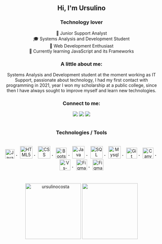 <h2 align = "center"> Hi, I'm Ursulino </h2>
<h3 align = "center"> Technology lover </h3>
<div align="center"><p>

💼 Junior Support Analyst <br>
🎓 Systems Analysis and Development Student<br>
📌 Web Development Enthusiast<br>
🌱 Currently learning JavaScript and its Frameworks<br>

<h3 align = "center"> A little about me: </h3>
 Systems Analysis and Development student at the moment working as IT Support, passionate about technology, I had my first contact with programming in 2021, year I won my scholarship at a public college, since then I have always sought to improve myself and learn new technologies.


<h3 align = "center"> Connect to me: </h3>
<a href="https://www.linkedin.com/in/ursulino-rocha/" target="_blank"><img src="https://img.shields.io/badge/-LinkedIn-%230077B5?style=for-the-badge&logo=linkedin&logoColor=white" target="_blank"></a> 
<a href="https://discord.gg/cW82hJHy" target="_blank"><img src="https://img.shields.io/badge/Discord-7289DA?style=for-the-badge&logo=discord&logoColor=white" target="_blank"></a> 
 <a href="mailto:sulinocosta@gmail.com"><img src="https://img.shields.io/badge/-Gmail-%23333?style=for-the-badge&logo=gmail&logoColor=white" target="_blank"></a>
 
  <h1></h1> 
<h3 align = "center"> Technologies / Tools </h3>
<div style="display: inline_block"><br>
   <img alt="JavaScript" height ="30em" src="https://cdn.jsdelivr.net/gh/devicons/devicon/icons/javascript/javascript-original.svg" />
⠁ <img alt="HTML5"      height ="40em" src="https://cdn.jsdelivr.net/gh/devicons/devicon/icons/html5/html5-original-wordmark.svg" />
⠁ <img alt="CSS"        height ="40em" src="https://cdn.jsdelivr.net/gh/devicons/devicon/icons/css3/css3-original-wordmark.svg" />
⠁ <img alt="Bootstrap"  height ="35em" src="https://cdn.jsdelivr.net/gh/devicons/devicon/icons/bootstrap/bootstrap-original.svg" />
⠁ <img alt="Java"       height="40em" <img src="https://cdn.jsdelivr.net/gh/devicons/devicon/icons/java/java-original-wordmark.svg" />
⠁ <img alt="SQL"        height="40em" <img src="https://cdn.jsdelivr.net/gh/devicons/devicon/icons/microsoftsqlserver/microsoftsqlserver-plain-wordmark.svg" />
⠁ <img alt="Mysql"      height="40em" <img src="https://cdn.jsdelivr.net/gh/devicons/devicon/icons/mysql/mysql-original-wordmark.svg" />
<!--⠁ <img alt="nodejs"     height="40em"  src="https://cdn.worldvectorlogo.com/logos/nodejs-icon.svg">-->
⠁  <img alt="Git"        height ="35em" src="https://cdn.jsdelivr.net/gh/devicons/devicon/icons/git/git-plain.svg" />
⠁ <img alt="Canva"      height ="35em" src="https://cdn.jsdelivr.net/gh/devicons/devicon/icons/canva/canva-original.svg" />
<!--⠁ <img alt="Github"     height ="35em" src="https://cdn.jsdelivr.net/gh/devicons/devicon/icons/github/github-original.svg" /> -->
⠁ <img alt="Vs-Code"    height ="35em" src="https://cdn.jsdelivr.net/gh/devicons/devicon/icons/vscode/vscode-original.svg" />
⠁ <img alt="Figma"      height="35em" src="https://cdn.jsdelivr.net/gh/devicons/devicon/icons/figma/figma-original.svg" />
⠁ <img alt="Figma"      height="35em" <img src="https://cdn.jsdelivr.net/gh/devicons/devicon/icons/salesforce/salesforce-original.svg" />

<h1></h1>
<!--<a href="https://github.com/Ursulinocosta">-->
<img height="180em" src="https://github-readme-streak-stats.herokuapp.com/?user=ursulinocosta&theme=dark" alt = "ursulinocosta" />
<!--<img height="180em" src="https://github-readme-stats.vercel.app/api?username=Ursulinocosta&show_icons=true&theme=dark&include_all_commits=true&count_private=true"/>-->
<img height="180em" src="https://github-readme-stats.vercel.app/api/top-langs/?username=Ursulinocosta&layout=compact&langs_count=7&theme=dark"/>
 
<!--</div></br>
<img  src = "https://github-readme-streak-stats.herokuapp.com/?user=ursulinocosta&theme=dark" alt = "ursulinocosta" />
<img aling = "center" alt="gif" src="https://media.giphy.com/media/ThudM9Zg6wKEmkeBZK/giphy.gif" height="200" width="200"/>
[Snake animation](https://github.com/Ursulinocosta/Ursulinocosta/blob/output/github-contribution-grid-snake.svg)</div>-->

 

